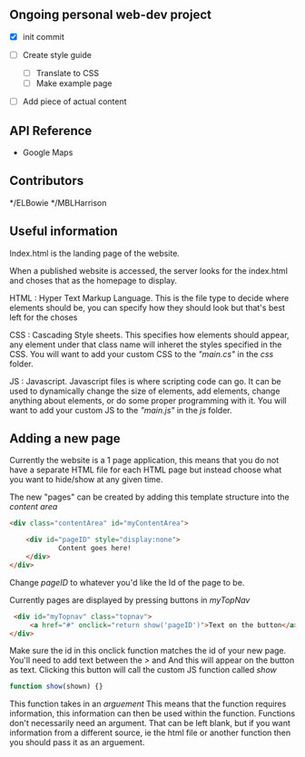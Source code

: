 
## Ongoing personal web-dev project
- [x] init commit
- [ ] Create style guide
    - [ ] Translate to CSS
    - [ ] Make example page
- [ ] Add piece of actual content


## API Reference

* Google Maps



## Contributors

*/ELBowie
*/MBLHarrison

## Useful information
Index.html is the landing page of the website.

When a published website is accessed, the server looks for the index.html and choses that as the homepage to display.


HTML : Hyper Text Markup Language. This is the file type to decide where elements should be, you can specify how they should look but that's best left for the choses

CSS  : Cascading Style sheets. This specifies how elements should appear, any element under that class name will inheret the styles specified in the CSS.
You will want to add your custom CSS to the _"main.cs"_ in the _css_ folder.

JS   : Javascript. Javascript files is where scripting code can go. It can be used to dynamically change the size of elements, add elements, change anything about elements, or do some proper programming with it. 
You will want to add your custom JS to the _"main.js"_ in the _js_ folder.



## Adding a new page
Currently the website is a 1 page application, this means that you do not have a separate HTML file for each HTML page but instead choose what you want to hide/show at any given time.

The new "pages" can be created by adding this template structure into the  _content area_

```html 
<div class="contentArea" id="myContentArea">

    <div id="pageID" style="display:none"> 
            Content goes here!
    </div>
</div>
```
Change _pageID_ to whatever you'd like the Id of the page to be.

Currently pages are displayed by pressing buttons in _myTopNav_
```html
 <div id="myTopnav" class="topnav">
     <a href="#" onclick="return show('pageID')">Text on the button</a>
</div>
```

Make sure the id in this onclick function matches the id of your new page.
You'll need to add text between the *>* and *</a>* And this will appear on the button as text.
Clicking this button will call the custom JS function called _*show*_
```js
function show(shown) {}
```
This function takes in an _arguement_
This means that the function requires information, this information can then be used within the function.
Functions don't necessarily need an argument. That can be left blank, but if you want information from a different source, ie the html file or another function
then you should pass it as an arguement.

